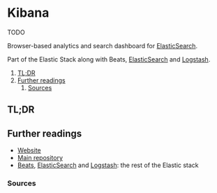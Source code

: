 # Kibana

TODO

Browser-based analytics and search dashboard for [ElasticSearch].

Part of the Elastic Stack along with Beats, [ElasticSearch] and [Logstash].

1. [TL;DR](#tldr)
1. [Further readings](#further-readings)
   1. [Sources](#sources)

## TL;DR

<!-- Uncomment if used
<details>
  <summary>Installation and configuration</summary>

```sh
```

</details>
-->

<!-- Uncomment if used
<details>
  <summary>Usage</summary>

```sh
```

</details>
-->

<!-- Uncomment if used
<details>
  <summary>Real world use cases</summary>

```sh
```

</details>
-->

## Further readings

- [Website]
- [Main repository]
- [Beats], [ElasticSearch] and [Logstash]: the rest of the Elastic stack

### Sources

<!--
  Reference
  ═╬═Time══
  -->

<!-- In-article sections -->
<!-- Knowledge base -->
[beats]: beats.md
[elasticsearch]: elasticsearch.md
[logstash]: logstash.md

<!-- Files -->
<!-- Upstream -->
[main repository]: https://github.com/elastic/kibana
[website]: https://www.elastic.co/kibana

<!-- Others -->
